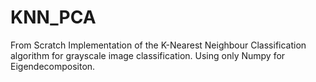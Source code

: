 # KNN_PCA
From Scratch 
Implementation of the K-Nearest Neighbour Classification algorithm for grayscale image classification.
Using only Numpy for Eigendecompositon.
